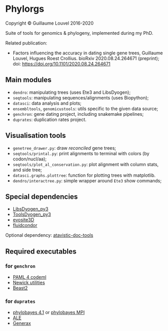 Phylorgs
========

Copyright © Guillaume Louvel 2016-2020


Suite of tools for genomics & phylogeny, implemented during my PhD.


Related publication:

* Factors influencing the accuracy in dating single gene trees,
  Guillaume Louvel, Hugues Roest Crollius.
  bioRxiv 2020.08.24.264671 (preprint); doi: <https://doi.org/10.1101/2020.08.24.264671>


## Main modules

- `dendro`: manipulating trees (uses Ete3 and LibsDyogen);
- `seqtools`: manipulating sequences/alignments (uses Biopython);
- `datasci`: data analysis and plots;
- `ensembltools`, `genomicustools`: utils specific to the given data source;
- `genchron`: gene dating project, including snakemake pipelines;
- `duprates`: duplication rates project.

## Visualisation tools

- `genetree_drawer.py`: draw _reconciled_ gene trees;
- `seqtools/printal.py`: print alignments to terminal with colors (by codon/nucl/aa);
- `seqtools/plot_al_conservation.py`: plot alignment with column stats, and side tree;
- `datasci.graphs.plottree`: function for plotting trees with matplotlib.
- `dendro/interactree.py`: simple wrapper around `Ete3` show commands;

## Special dependencies

- [LibsDyogen_py3](https://github.com/DyogenIBENS/LibsDyogen_py3)
- [ToolsDyogen_py3](https://github.com/DyogenIBENS/ToolsDyogen_py3)
- [evosite3D](https://github.com/romainstuder/evosite3d)
- [fluidcondor](https://github.com/gullumluvl/fluidcondor)

Optional dependency: [atavistic-doc-tools](https://gitlab.com/GullumLuvl/atavistic-doc-tools)

## Required executables

### for `genchron`

- [PAML 4 codeml](http://abacus.gene.ucl.ac.uk/software/paml.html)
- [Newick utilities](http://cegg.unige.ch/newick_utils)
- [Beast2](http://www.beast2.org/)

### for `duprates`

- [phylobayes 4.1](https://github.com/bayesiancook/phylobayes) or [phylobayes MPI](https://github.com/bayesiancook/pbmpi)
- [ALE](https://github.com/ssolo/ALE)
- [Generax](https://github.com/BenoitMorel/GeneRax)
